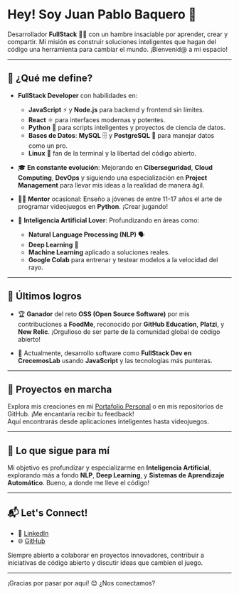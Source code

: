 # Hey! Soy Juan Pablo Baquero 🚀

Desarrollador **FullStack** 🧑‍💻 con un hambre insaciable por aprender, crear y compartir. Mi misión es construir soluciones inteligentes que hagan del código una herramienta para cambiar el mundo. ¡Bienvenid@ a mi espacio!

---

## 🧠 ¿Qué me define?

- **FullStack Developer** con habilidades en:
  - **JavaScript** ⚡ y **Node.js** para backend y frontend sin límites.
  - **React** ⚛️ para interfaces modernas y potentes.
  - **Python** 🐍 para scripts inteligentes y proyectos de ciencia de datos.
  - **Bases de Datos**: **MySQL** 🗄️ y **PostgreSQL** 🐘 para manejar datos como un pro.
  - **Linux** 🐧 fan de la terminal y la libertad del código abierto.

- 🎓 **En constante evolución**: Mejorando en **Ciberseguridad**, **Cloud Computing**, **DevOps** y siguiendo una especialización en **Project Management** para llevar mis ideas a la realidad de manera ágil.

- 🧑‍🏫 **Mentor** ocasional: Enseño a jóvenes de entre 11-17 años el arte de programar videojuegos en **Python**. ¡Crear jugando!

- 🧠 **Inteligencia Artificial Lover**: Profundizando en áreas como:
  - **Natural Language Processing (NLP)** 🗣️
  - **Deep Learning** 🧠
  - **Machine Learning** aplicado a soluciones reales.
  - **Google Colab** para entrenar y testear modelos a la velocidad del rayo.

---

## 🚀 Últimos logros

- 🏆 **Ganador** del reto **OSS (Open Source Software)** por mis contribuciones a **FoodMe**, reconocido por **GitHub Education**, **Platzi**, y **New Relic**. ¡Orgulloso de ser parte de la comunidad global de código abierto!

- 💼 Actualmente, desarrollo software como **FullStack Dev en CrecemosLab** usando **JavaScript** y las tecnologías más punteras.

---

## 🌟 Proyectos en marcha

Explora mis creaciones en mi [Portafolio Personal](https://myspacejuan.netlify.app/) o en mis repositorios de GitHub. ¡Me encantaría recibir tu feedback!  
Aquí encontrarás desde aplicaciones inteligentes hasta videojuegos.

---

## 🎯 Lo que sigue para mí

Mi objetivo es profundizar y especializarme en **Inteligencia Artificial**, explorando más a fondo **NLP**, **Deep Learning**, y **Sistemas de Aprendizaje Automático**. Bueno, a donde me lleve el código!

---

## 📬 Let's Connect!

- 💼 [LinkedIn](https://www.linkedin.com/in/juan-pablo-baquero-d%C3%A1vila/)
- 🌐 [GitHub](https://github.com/JuanBaquero99)

Siempre abierto a colaborar en proyectos innovadores, contribuir a iniciativas de código abierto y discutir ideas que cambien el juego.

---

¡Gracias por pasar por aquí! 😊 ¿Nos conectamos?
